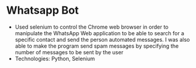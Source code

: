 # Whatsapp Bot
*	Used selenium to control the Chrome web browser in order to manipulate the WhatsApp Web application to be able to search for a specific contact and send the person automated messages. I was also able to make the program send spam messages by specifying the number of messages to be sent by the user
*	Technologies: Python, Selenium
